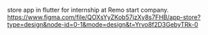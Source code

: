 store app in flutter for internship at Remo start company. https://www.figma.com/file/QOXsYyZKob57jzXy8s7FHB/app-store?type=design&node-id=0-1&mode=design&t=Yrvo8f2D3GebyTRk-0
